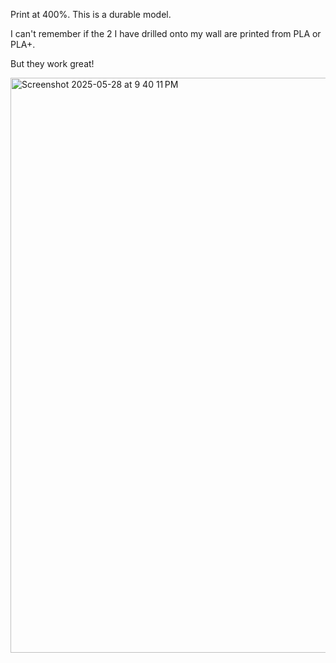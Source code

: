 Print at 400%. This is a durable model. 

I can't remember if the 2 I have drilled onto my wall 
are printed from PLA or PLA+.

But they work great!

<img width="920" alt="Screenshot 2025-05-28 at 9 40 11 PM" src="https://github.com/user-attachments/assets/04a12fa0-b792-49cb-906d-fd4ce832d280" />
